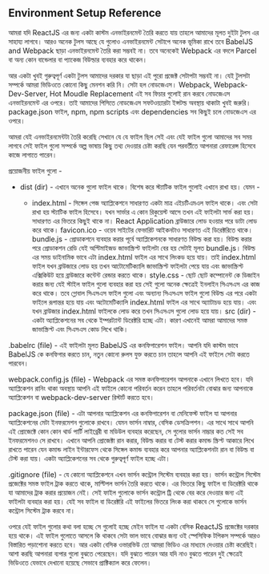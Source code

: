 ## Environment Setup Reference
আমরা যদি ReactJS এর জন্য একটা কাস্টম এনভাইরনমেন্ট তৈরি করতে যায় তাহলে আমাদের মূলত দুইটা টুলস এর সাহায্য লাগবে। আরও অনেক টুলস আছে যে গুলোও এনভাইরনমেন্ট সেটাপে অনেক ভূমিকা রাখে তবে BabelJS and Webpack ছাড়া এনভাইরনমেন্ট তৈরি করা সম্ভবই না। তবে অনেকেই Webpack এর বদলে Parcel বা অন্য কোন বান্ডেলার বা প্যাকেজ বিউল্ডার ব্যবহার করে থাকেন।

আর একটা খুবই গুরুত্বপূর্ণ একটা টুলস আমাদের দরকার যা ছাড়া এই পুরো প্রজেক্ট সেটাপটা সম্ভবই না। যেই টুলসটা সম্পর্কে আমরা ভিডিওতে কোনো কিছু মেনশন করি নি। সেটা হল নোডজেএস। Webpack, Webpack-Dev-Server, Hot Moudle Replacement এই সব ফিচার গুলোই রান করবে নোডজেএস এনভাইরনমেন্ট এর ওপরে। তাই আমাদের পিসিতে নোডজেএস সফটওয়্যারটা ইন্সটল্ড অবস্থায় থাকাটা খুবই জরুরি। package.json ফাইল, npm, npm scripts এবং dependencies সব কিছুই চলে নোডজেএস এর ওপরে।



আমরা যেই এনভাইরনমেন্টটা তৈরি করেছি সেখানে যে যে ফাইল ছিল সেই এবং যেই ফাইল গুলো আমাদের সব সময় লাগবে সেই ফাইল গুলো সম্পর্কে অল্প ভাষায় কিছু তথ্য দেওয়ার চেষ্টা করছি যেন পরবর্তীতে আপনারা রেফারেন্স হিসেবে কাজে লাগাতে পারেন।

প্রয়োজনীয় ফাইল গুলো -

- dist (dir) - এখানে অনেক গুলো ফাইল থাকে। বিশেষ করে স্ট্যাটিক ফাইল গুলোই এখানে রাখা হয়। যেমন -

  - index.html - সিঙ্গেল পেজ অ্যাপ্লিকেশনে সাধারণত একটা মাত্র এইচটিএমএল ফাইল থাকে। এবং সেটা রাখা হয় স্ট্যাটিক ফাইল হিসেবে। যখন সার্ভার এ কোন রিকুয়েস্ট আসে তখন এই ফাইলটা সার্ভ করা হয়। সাধারণত এর ভিতরে কিছুই থাকে না। React Application ব্রাউজারে লোড হওয়ার পরে ডাটা লোড করে থাকে।
favicon.ico - ওয়েব সাইটের ফেভারিট আইকনটাও সাধারণত এই ডিরেক্টরিতে থাকে।
bundle.js - প্রোডাকশনে ব্যবহার করার পূর্বে অ্যাপ্লিকেশনকে সাধারণত বিউল্ড করা হয়। বিউল্ড করার পরে প্রোডাকশন রেডি যেই অপ্টিমাইজড জাভাস্ক্রিপ্ট ফাইলটা বের হয় সেটাই মূলত bundle.js। বিউল্ড এর সময় ডাইনামিক ভাবে এটা index.html ফাইল এর সাথে লিংকড হয়ে যায়। তাই index.html ফাইল যখন ব্রাউজারে লোড হয় তখন আটোমেটিক্যালি জাভাস্ক্রিপ্ট ফাইলটা পেয়ে যায় এবং জাভাস্ক্রিপ্ট এক্সিকিউট হয়ে ব্রাউজারে কন্টেন্ট রেন্ডার করতে থাকে।
style.css - ছোট ছোট কম্পোনেন্ট কে ডিজাইন করার জন্য যেই স্টাইল ফাইল গুলো ব্যবহার করা হয় সেই গুলো অনেক ক্ষেত্রেই ইনলাইন সিএসএস এর কাজ করে থাকে। তবে গ্লোবাল সিএসএস ফাইল গুলো এবং অন্যান্য সিএসএস ফাইল গুলো বিউল্ড এর পরে একটা ফাইলে রূপান্তর হয়ে যায় এবং অটোমেটিক্যালি index.html ফাইল এর সাথে অ্যাাটাচড হয়ে যায়। এবং যখন ব্রাউজার index.html ফাইলকে লোড করে তখন সিএসএস গুলো লোড হয়ে যায়।
src (dir) - একটা অ্যাপ্লিকেশনের সব থেকে ইম্পরট্যান্ট ডিরেক্টরি হচ্ছে এটা। কারণ এখানেই আমরা আমাদের সমস্ত জাভাস্ক্রিপ্ট এবং সিএসএস কোড লিখে থাকি।

.babelrc (file) - এই ফাইলটা মূলত BabelJS এর কনফিগারেশন ফাইল। আপনি যদি কাস্টম ভাবে BabelJS কে কনফিগার করতে চান, নতুন কোনো রুলস যুক্ত করতে চান তাহলে আপনি এই ফাইলে সেটা করতে পারবেন।

webpack.config.js (file) - Webpack এর সমস্ত কনফিগারেশন আপনাকে এখানে লিখতে হবে। যদি অ্যাপ্লিকেশন রানিং থাকা অবস্থায় আপনি এই ফাইলে কোনো পরিবর্তন করেন তাহলে পরিবর্তনটা বোঝার জন্য আপনাকে অ্যাপ্লিকেশন বা webpack-dev-server রিস্টার্ট করতে হবে।

package.json (file) - এটা আপনার অ্যাপ্লিকেশন এর কনফিগারেশন বা মেনিফেস্ট ফাইল যা আপনার অ্যাপ্লিকেশনের মেটা ইনফরমেশন গুলোকে রাখবে। যেমন ভার্সন নাম্বার, বেসিক ডেসক্রিপশন। এর সাথে সাথে আপনি এই প্রোজেক্টে কোন কোন থার্ড পার্টি লাইব্রেরী বা মডিউল ব্যবহার করেছেন, সে গুলোর ভার্সন নাম্ভার কত সেই সব ইনফরমেশনও সে রাখবে। এখানে আপনি প্রোজেক্টা রান করার, বিউল্ড করার বা টেস্ট করার কমান্ড স্ক্রিপ্ট আকারে লিখে রাখতে পারেন যেন কমান্ড লাইন ইন্টারফেস থেকে সিঙ্গেল কমান্ড ব্যবহার করে আপনার অ্যাপ্লিকেশনটা রান বা বিউল্ড বা টেস্ট করা যায়। একটা অ্যাপ্লিকেশনের সব থেকে গুরুত্বপূর্ণ ফাইল হচ্ছে এটা।

.gitignore (file) - যে কোনো অ্যাপ্লিকেশনে এখন ভার্সন কন্ট্রোল সিস্টেম ব্যবহার করা হয়। ভার্সন কন্ট্রোল সিস্টেম প্রজেক্টের সমস্ত ফাইল ট্রাক করতে থাকে, মাল্টিপল ভার্সন তৈরি করতে থাকে। এর ভিতরে কিছু ফাইল বা ডিরেক্টরি থাকে যা আমাদের ট্রাক করার প্রয়োজন নেই। সেই ফাইল গুলোকে ভার্সন কন্ট্রোল ট্রি থেকে বের করে দেওয়ার জন্য এই ফাইলটা ব্যবহার করা হয়। যেই সব ফাইল বা ডিরেক্টরি এই ফাইলের ভিতরে লিংক করা থাকবে সে গুলোকে ভার্সন কন্ট্রোল সিস্টেম ট্রাক করবে না।

ওপরে যেই ফাইল গুলোর কথা বলা হচ্ছে সে গুলোই হচ্ছে মেইন ফাইল যা একটা বেসিক ReactJS প্রজেক্টের দরকার হয়ে থাকে। এই ফাইল গুলোতে আসলে কি থাকবে সেটা ভাল ভাবে বোঝার জন্য ওই স্পেসিফিক টপিকস সম্পর্কে আরও বিস্তারিত পড়াশোনা করতে হবে। আর একটা বেসিক ওভারভিউ তো আমরা ভিডিও এর মাধ্যমে দেওয়ার চেষ্টা করেছিই। আশা করছি আপনারা ব্যপার গুলো বুঝতে পেরেছেন। যদি বুঝতে পারেন আর যদি নাও বুঝতে পারেন দুই ক্ষেত্রেই ভিডিওতে যেভাবে দেখানো হয়েছে সেভাবে প্রাক্টিক্যাল করে ফেলেন।

